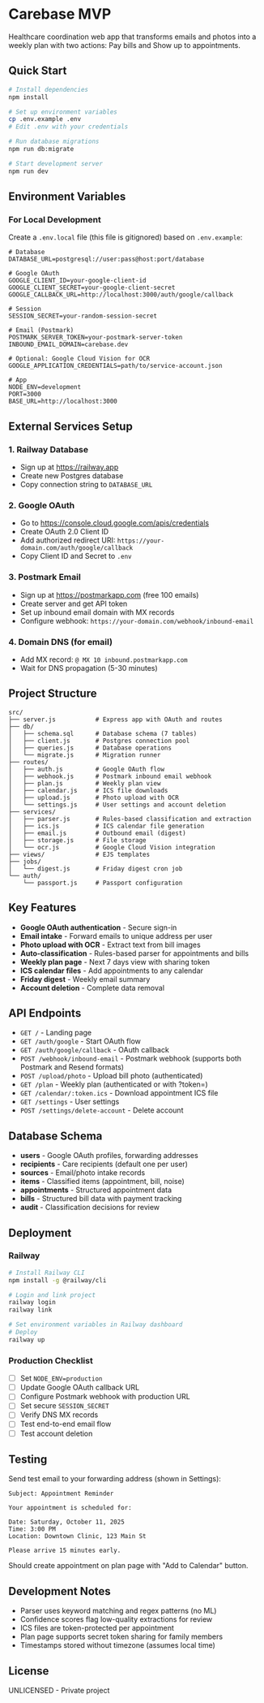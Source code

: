 # Carebase MVP

Healthcare coordination web app that transforms emails and photos into a weekly plan with two actions: Pay bills and Show up to appointments.

## Quick Start

```bash
# Install dependencies
npm install

# Set up environment variables
cp .env.example .env
# Edit .env with your credentials

# Run database migrations
npm run db:migrate

# Start development server
npm run dev
```

## Environment Variables

### For Local Development

Create a `.env.local` file (this file is gitignored) based on `.env.example`:

```env
# Database
DATABASE_URL=postgresql://user:pass@host:port/database

# Google OAuth
GOOGLE_CLIENT_ID=your-google-client-id
GOOGLE_CLIENT_SECRET=your-google-client-secret
GOOGLE_CALLBACK_URL=http://localhost:3000/auth/google/callback

# Session
SESSION_SECRET=your-random-session-secret

# Email (Postmark)
POSTMARK_SERVER_TOKEN=your-postmark-server-token
INBOUND_EMAIL_DOMAIN=carebase.dev

# Optional: Google Cloud Vision for OCR
GOOGLE_APPLICATION_CREDENTIALS=path/to/service-account.json

# App
NODE_ENV=development
PORT=3000
BASE_URL=http://localhost:3000
```

## External Services Setup

### 1. Railway Database
- Sign up at https://railway.app
- Create new Postgres database
- Copy connection string to `DATABASE_URL`

### 2. Google OAuth
- Go to https://console.cloud.google.com/apis/credentials
- Create OAuth 2.0 Client ID
- Add authorized redirect URI: `https://your-domain.com/auth/google/callback`
- Copy Client ID and Secret to `.env`

### 3. Postmark Email
- Sign up at https://postmarkapp.com (free 100 emails)
- Create server and get API token
- Set up inbound email domain with MX records
- Configure webhook: `https://your-domain.com/webhook/inbound-email`

### 4. Domain DNS (for email)
- Add MX record: `@ MX 10 inbound.postmarkapp.com`
- Wait for DNS propagation (5-30 minutes)

## Project Structure

```
src/
├── server.js           # Express app with OAuth and routes
├── db/
│   ├── schema.sql      # Database schema (7 tables)
│   ├── client.js       # Postgres connection pool
│   ├── queries.js      # Database operations
│   └── migrate.js      # Migration runner
├── routes/
│   ├── auth.js         # Google OAuth flow
│   ├── webhook.js      # Postmark inbound email webhook
│   ├── plan.js         # Weekly plan view
│   ├── calendar.js     # ICS file downloads
│   ├── upload.js       # Photo upload with OCR
│   └── settings.js     # User settings and account deletion
├── services/
│   ├── parser.js       # Rules-based classification and extraction
│   ├── ics.js          # ICS calendar file generation
│   ├── email.js        # Outbound email (digest)
│   ├── storage.js      # File storage
│   └── ocr.js          # Google Cloud Vision integration
├── views/              # EJS templates
├── jobs/
│   └── digest.js       # Friday digest cron job
└── auth/
    └── passport.js     # Passport configuration
```

## Key Features

- **Google OAuth authentication** - Secure sign-in
- **Email intake** - Forward emails to unique address per user
- **Photo upload with OCR** - Extract text from bill images
- **Auto-classification** - Rules-based parser for appointments and bills
- **Weekly plan page** - Next 7 days view with sharing token
- **ICS calendar files** - Add appointments to any calendar
- **Friday digest** - Weekly email summary
- **Account deletion** - Complete data removal

## API Endpoints

- `GET /` - Landing page
- `GET /auth/google` - Start OAuth flow
- `GET /auth/google/callback` - OAuth callback
- `POST /webhook/inbound-email` - Postmark webhook (supports both Postmark and Resend formats)
- `POST /upload/photo` - Upload bill photo (authenticated)
- `GET /plan` - Weekly plan (authenticated or with ?token=)
- `GET /calendar/:token.ics` - Download appointment ICS file
- `GET /settings` - User settings
- `POST /settings/delete-account` - Delete account

## Database Schema

- **users** - Google OAuth profiles, forwarding addresses
- **recipients** - Care recipients (default one per user)
- **sources** - Email/photo intake records
- **items** - Classified items (appointment, bill, noise)
- **appointments** - Structured appointment data
- **bills** - Structured bill data with payment tracking
- **audit** - Classification decisions for review

## Deployment

### Railway

```bash
# Install Railway CLI
npm install -g @railway/cli

# Login and link project
railway login
railway link

# Set environment variables in Railway dashboard
# Deploy
railway up
```

### Production Checklist

- [ ] Set `NODE_ENV=production`
- [ ] Update Google OAuth callback URL
- [ ] Configure Postmark webhook with production URL
- [ ] Set secure `SESSION_SECRET`
- [ ] Verify DNS MX records
- [ ] Test end-to-end email flow
- [ ] Test account deletion

## Testing

Send test email to your forwarding address (shown in Settings):

```
Subject: Appointment Reminder

Your appointment is scheduled for:

Date: Saturday, October 11, 2025
Time: 3:00 PM
Location: Downtown Clinic, 123 Main St

Please arrive 15 minutes early.
```

Should create appointment on plan page with "Add to Calendar" button.

## Development Notes

- Parser uses keyword matching and regex patterns (no ML)
- Confidence scores flag low-quality extractions for review
- ICS files are token-protected per appointment
- Plan page supports secret token sharing for family members
- Timestamps stored without timezone (assumes local time)

## License

UNLICENSED - Private project
